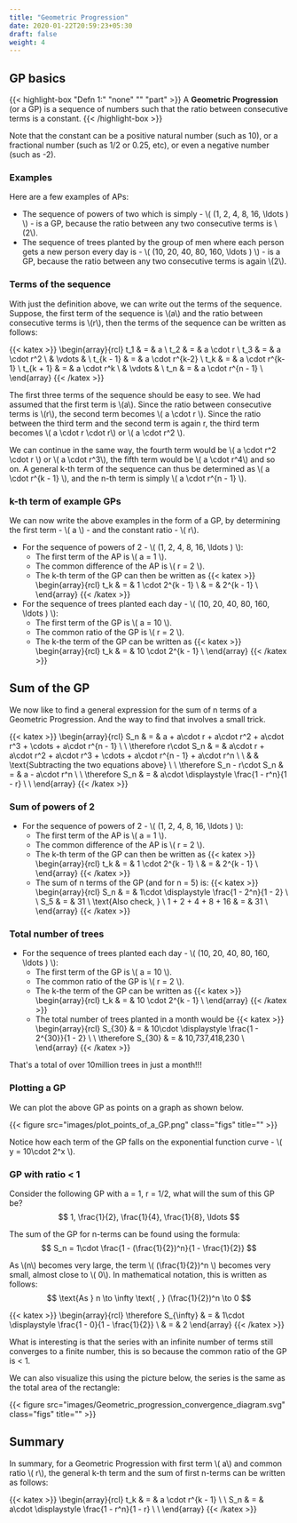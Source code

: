 ```yaml
---
title: "Geometric Progression"
date: 2020-01-22T20:59:23+05:30
draft: false
weight: 4
---
```


## GP basics

{{< highlight-box "Defn 1:" "none" "" "part" >}}
A **Geometric Progression** (or a GP) is a sequence of numbers such that the ratio between consecutive terms is a constant.
{{< /highlight-box >}}

Note that the constant can be a positive natural number (such as 10), or a fractional number (such as 1/2 or 0.25, etc), or even a negative number (such as -2).

### Examples

Here are a few examples of APs:

- The sequence of powers of two which is simply - \\( (1, 2, 4, 8, 16, \ldots ) \\) - is a GP, because the ratio between any two consecutive terms is \\(2\\).
- The sequence of trees planted by the group of men where each person gets a new person every day is - \\( (10, 20, 40, 80, 160, \ldots ) \\) - is a GP, because the ratio between any two consecutive terms is again \\(2\\).

### Terms of the sequence

With just the definition above, we can write out the terms of the sequence. Suppose, the first term of the sequence is \\(a\\) and the ratio between consecutive terms is \\(r\\), then the terms of the sequence can be written as follows:

{{< katex >}}
\begin{array}{rcl}
t_1 & = & a \\
t_2 & = & a \cdot r \\
t_3 & = & a \cdot r^2 \\
& \vdots & \\
t_{k - 1} & = & a \cdot r^{k-2} \\
t_k & = & a \cdot r^{k-1} \\
t_{k + 1} & = & a \cdot r^k \\
& \vdots & \\
t_n & = & a \cdot r^{n - 1} \\
\end{array}
{{< /katex >}}

The first three terms of the sequence should be easy to see. We had assumed that the first term is \\(a\\). Since the ratio between consecutive terms is \\(r\\), the second term becomes \\( a \cdot r \\). Since the ratio between the third term and the second term is again r, the third term becomes \\( a \cdot r \cdot r\\) or \\( a \cdot r^2 \\). 

We can continue in the same way, the fourth term would be \\( a \cdot r^2 \cdot r \\) or \\( a \cdot r^3\\), the fifth term would be \\( a \cdot r^4\\) and so on. A general k-th term of the sequence can thus be determined as \\( a \cdot r^{k - 1} \\), and the n-th term is simply \\( a \cdot r^{n - 1} \\).

### k-th term of example GPs

We can now write the above examples in the form of a GP, by determining the first term - \\( a \\) - and the constant ratio - \\( r\\).

- For the sequence of powers of 2 - \\( (1, 2, 4, 8, 16, \ldots ) \\):
  - The first term of the AP is \\( a = 1 \\).
  - The common difference of the AP is \\( r = 2 \\).
  - The k-th term of the GP can then be written as 
{{< katex >}}
\begin{array}{rcl}
t_k & = & 1 \cdot 2^{k - 1} \\
& = & 2^{k - 1} \\
\end{array}
{{< /katex >}}
- For the sequence of trees planted each day - \\( (10, 20, 40, 80, 160, \ldots ) \\):
  - The first term of the GP is \\( a = 10 \\).
  - The common ratio of the GP is \\( r = 2 \\).
  - The k-the term of the GP can be written as
{{< katex >}}
\begin{array}{rcl}
t_k & = & 10 \cdot 2^{k - 1} \\
\end{array}
{{< /katex >}}

## Sum of the GP

We now like to find a general expression for the sum of n terms of a Geometric Progression. And the way to find that involves a small trick.

{{< katex >}}
\begin{array}{rcl}
S_n & = & a + a\cdot r + a\cdot r^2 + a\cdot r^3 + \cdots + a\cdot r^{n - 1} \\ \\
\therefore r\cdot S_n & = & a\cdot r + a\cdot r^2 + a\cdot r^3 + \cdots + a\cdot r^{n - 1} + a\cdot r^n \\ \\
& & \text{Subtracting the two equations above} \\ \\
\therefore S_n - r\cdot S_n & = & a - a\cdot r^n \\ \\
\therefore S_n & = & a\cdot \displaystyle \frac{1 - r^n}{1 - r} \\ \\
\end{array}
{{< /katex >}}

### Sum of powers of 2

- For the sequence of powers of 2 - \\( (1, 2, 4, 8, 16, \ldots ) \\):
  - The first term of the AP is \\( a = 1 \\).
  - The common difference of the AP is \\( r = 2 \\).
  - The k-th term of the GP can then be written as 
{{< katex >}}
\begin{array}{rcl}
t_k & = & 1 \cdot 2^{k - 1} \\
& = & 2^{k - 1} \\
\end{array}
{{< /katex >}}
  - The sum of n terms of the GP (and for n = 5) is:
{{< katex >}}
\begin{array}{rcl}
S_n & = & 1\cdot \displaystyle \frac{1 - 2^n}{1 - 2} \\ \\
S_5 & = & 31 \\
\text{Also check, } \\
1 + 2 + 4 + 8 + 16 & = & 31 \\
\end{array}
{{< /katex >}}


### Total number of trees

- For the sequence of trees planted each day - \\( (10, 20, 40, 80, 160, \ldots ) \\):
  - The first term of the GP is \\( a = 10 \\).
  - The common ratio of the GP is \\( r = 2 \\).
  - The k-the term of the GP can be written as
{{< katex >}}
\begin{array}{rcl}
t_k & = & 10 \cdot 2^{k - 1} \\
\end{array}
{{< /katex >}}
  - The total number of trees planted in a month would be 
{{< katex >}}
\begin{array}{rcl}
S_{30} & = & 10\cdot \displaystyle \frac{1 - 2^{30}}{1 - 2} \\ \\
\therefore S_{30} & = & 10,737,418,230 \\
\end{array}
{{< /katex >}}

That's a total of over 10million trees in just a month!!!

### Plotting a GP

We can plot the above GP as points on a graph as shown below.

{{< figure src="images/plot_points_of_a_GP.png" class="figs" title="" >}}

Notice how each term of the GP falls on the exponential function curve - \\( y = 10\cdot 2^x \\).

### GP with ratio < 1

Consider the following GP with a = 1, r = 1/2, what will the sum of this GP be?
$$ 1, \frac{1}{2}, \frac{1}{4}, \frac{1}{8}, \ldots $$

The sum of the GP for n-terms can be found using the formula:
$$ S_n = 1\cdot \frac{1 - (\frac{1}{2})^n}{1 - \frac{1}{2}} $$

As \\(n\\) becomes very large, the term \\( (\frac{1}{2})^n \\) becomes very small, almost close to \\( 0\\). In mathematical notation, this is written as follows:
$$ \text{As } n \to \infty \text{ , } (\frac{1}{2})^n \to 0 $$

{{< katex >}}
\begin{array}{rcl}
\therefore S_{\infty} & = & 1\cdot \displaystyle \frac{1 - 0}{1 - \frac{1}{2}} \\
& = & 2
\end{array}
{{< /katex >}}

What is interesting is that the series with an infinite number of terms still converges to a finite number, this is so because the common ratio of the GP is < 1.

We can also visualize this using the picture below, the series is the same as the total area of the rectangle:

{{< figure src="images/Geometric_progression_convergence_diagram.svg" class="figs" title="" >}}

## Summary

In summary, for a Geometric Progression with first term \\( a\\) and common ratio \\( r\\), the general k-th term and the sum of first n-terms can be written as follows:

{{< katex >}}
\begin{array}{rcl}
t_k & = & a \cdot r^{k - 1} \\ \\
S_n & = & a\cdot \displaystyle \frac{1 - r^n}{1 - r} \\ \\
\end{array}
{{< /katex >}}


